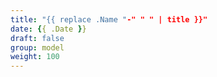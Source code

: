 ```yaml
---
title: "{{ replace .Name "-" " " | title }}"
date: {{ .Date }}
draft: false
group: model
weight: 100
---
```


